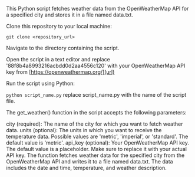 This Python script fetches weather data from the OpenWeatherMap API for a specified city and stores it in a file named data.txt.

Clone this repository to your local machine:

``git clone <repository_url>``

Navigate to the directory containing the script.

Open the script in a text editor and replace '88f8b4a8993216acbdd0d2aa4556c120' with your OpenWeatherMap API key from [https://openweathermap.org/](url)

Run the script using Python:

``python script_name.py`` replace script_name.py with the name of the script file.

The get_weather() function in the script accepts the following parameters:

city (required): The name of the city for which you want to fetch weather data.
units (optional): The units in which you want to receive the temperature data. Possible values are 'metric', 'imperial', or 'standard'. The default value is 'metric'.
api_key (optional): Your OpenWeatherMap API key. The default value is a placeholder. Make sure to replace it with your actual API key.
The function fetches weather data for the specified city from the OpenWeatherMap API and writes it to a file named data.txt. The data includes the date and time, temperature, and weather description.
